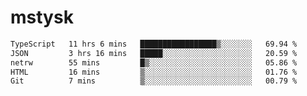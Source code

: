 # mstysk

<!--START_SECTION:waka-->

```txt
TypeScript   11 hrs 6 mins   █████████████████▒░░░░░░░   69.94 %
JSON         3 hrs 16 mins   █████░░░░░░░░░░░░░░░░░░░░   20.59 %
netrw        55 mins         █▒░░░░░░░░░░░░░░░░░░░░░░░   05.86 %
HTML         16 mins         ▒░░░░░░░░░░░░░░░░░░░░░░░░   01.76 %
Git          7 mins          ▒░░░░░░░░░░░░░░░░░░░░░░░░   00.79 %
```

<!--END_SECTION:waka-->
